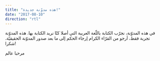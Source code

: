 ```yaml
---
title: "هذه مدوّنة جديدة!"
date: "2017-08-10"
direction: "rtl"
---
```


في هذه المدوّنة، نجرّب الكتابة باللّغة العربية التي أصلا كنّا نريد الكتابة بها. هذه
المدوّنة تجربة فقط، أرجو من القرّاء الكرام إرجاء الحكم إلى ما بعد صدور المدوّنة
الحقيقيّة. شكرا!
<!-- end -->
مرحبا عالم